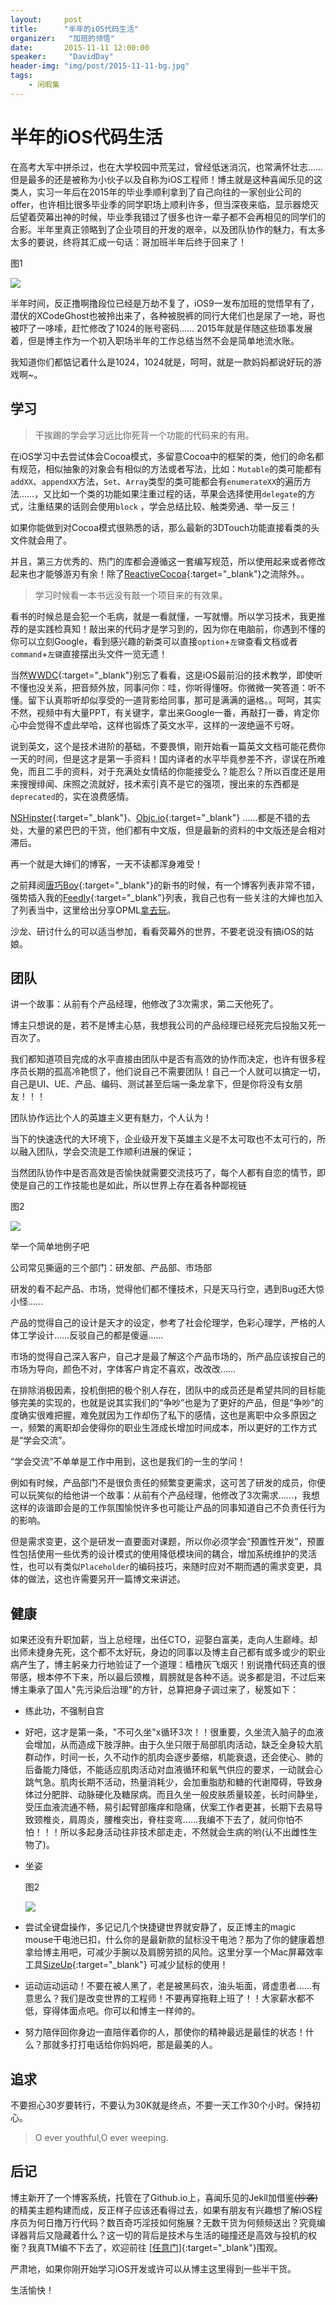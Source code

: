 ```yaml
---
layout:     post
title:      "半年的iOS代码生活"
organizer:   "加班的领悟"
date:       2015-11-11 12:00:00
speaker:     "DavidDay"
header-img: "img/post/2015-11-11-bg.jpg"
tags:
    - 闲暇集
---
```


# 半年的iOS代码生活

在高考大军中拼杀过，也在大学校园中荒芜过，曾经低迷消沉，也常满怀壮志…… 但是最多的还是被称为小伙子以及自称为iOS工程师！博主就是这种喜闻乐见的这类人，实习一年后在2015年的毕业季顺利拿到了自己向往的一家创业公司的offer，也许相比很多毕业季的同学职场上顺利许多，但当深夜来临，显示器熄灭后望着荧幕出神的时候，毕业季我错过了很多也许一辈子都不会再相见的同学们的合影。半年里真正领略到了企业项目的开发的艰辛，以及团队协作的魅力，有太多太多的要说，终将其汇成一句话：哥加班半年后终于回来了！

图1

![](http://daiweilai.github.io/img/post/2015-11-11-pic1.png)

 半年时间，反正撸啊撸段位已经是万劫不复了，iOS9一发布加班的觉悟早有了，潜伏的XCodeGhost也被拎出来了，各种被脱裤的同行大佬们也是尿了一地，哥也被吓了一哆嗦，赶忙修改了1024的账号密码…… 2015年就是伴随这些琐事发展着，但是博主作为一个初入职场半年的工作总结当然不会是简单地流水账。

 我知道你们都惦记着什么是1024，1024就是，呵呵，就是一款妈妈都说好玩的游戏啊~。



## 学习

> 干挨踢的学会学习远比你死背一个功能的代码来的有用。

在iOS学习中去尝试体会Cocoa模式，多留意Cocoa中的框架的类，他们的命名都有规范，相似抽象的对象会有相似的方法或者写法，比如：`Mutable`的类可能都有`addXX`、`appendXX`方法，`Set`、`Array`类型的类可能都会有`enumerateXX`的遍历方法……，又比如一个类的功能如果注重过程的话，苹果会选择使用`delegate`的方式，注重结果的话则会使用`block` ，学会总结比较、触类旁通、举一反三！

如果你能做到对Cocoa模式很熟悉的话，那么最新的3DTouch功能直接看类的头文件就会用了。

并且，第三方优秀的、热门的库都会遵循这一套编写规范，所以使用起来或者修改起来也才能够游刃有余！除了[ReactiveCocoa](https://github.com/ReactiveCocoa/ReactiveCocoa){:target="_blank"}之流除外。。



> 学习时候看一本书远没有敲一个项目来的有效果。

看书的时候总是会犯一个毛病，就是一看就懂，一写就懵。所以学习技术，我更推荐的是实践检真知！敲出来的代码才是学习到的，因为你在电脑前，你遇到不懂的你可以立刻Google，看到感兴趣的新类可以直接`option`+`左键`查看文档或者`command`+`左键`直接摆出头文件一览无遗！

当然[WWDC](https://developer.apple.com/wwdc/){:target="_blank"}别忘了看看，这是iOS最前沿的技术教学，即使听不懂也没关系，把音频外放，同事问你：哇，你听得懂呀。你微微一笑答道：听不懂。留下认真聆听却似享受的一道背影给同事，那可是满满的逼格。。呵呵，其实不然，视频中有大量PPT，有关键字，拿出来Google一番，再敲打一番，肯定你心中会觉得不虚此举哈，这样也锻炼了英文水平，这样的一波绝逼不亏呀。

说到英文，这个是技术进阶的基础，不要畏惧，刚开始看一篇英文文档可能花费你一天的时间，但是这才是第一手资料！国内译者的水平毕竟参差不齐，谬误在所难免，而且二手的资料，对于充满处女情结的你能接受么？能忍么？所以百度还是用来搜搜绯闻、床照之流就好，技术索引真不是它的强项，搜出来的东西都是`deprecated`的，实在浪费感情。

[NSHipster](http://nshipster.com/){:target="_blank"}、[Objc.io](https://www.objc.io/){:target="_blank"} ……都是不错的去处，大量的紧巴巴的干货，他们都有中文版，但是最新的资料的中文版还是会相对滞后。

再一个就是大婶们的博客，一天不读都浑身难受！

之前拜阅[唐巧Boy](http://blog.devtang.com/){:target="_blank"}的新书的时候，有一个博客列表非常不错，强势插入我的[Feedly](http://feedly.com/){:target="_blank"}列表，我自己也有一些关注的大婶也加入了列表当中，这里给出分享OPML[拿去玩](http://daiweilai.github.io/attach/feedly.opml)。

沙龙、研讨什么的可以适当参加，看看荧幕外的世界，不要老说没有搞iOS的姑娘。



## 团队

讲一个故事：从前有个产品经理，他修改了3次需求，第二天他死了。

博主只想说的是，若不是博主心慈，我想我公司的产品经理已经死完后投胎又死一百次了。

 我们都知道项目完成的水平直接由团队中是否有高效的协作而决定，也许有很多程序员长期的孤高冷艳惯了，他们说自己不需要团队！自己一个人就可以搞定一切，自己是UI、UE、产品、编码、测试甚至后端一条龙拿下，但是你将没有女朋友！！！

 团队协作远比个人的英雄主义更有魅力，个人认为！

 当下的快速迭代的大环境下，企业级开发下英雄主义是不太可取也不太可行的，所以融入团队，学会交流是工作顺利进展的保证；

 当然团队协作中是否高效是否愉快就需要交流技巧了，每个人都有自恋的情节，即使是自己的工作技能也是如此，所以世界上存在着各种鄙视链

 图2

![](http://daiweilai.github.io/img/post/2015-11-11-pic2.jpg)

 举一个简单地例子吧

 公司常见撕逼的三个部门：研发部、产品部、市场部

 研发的看不起产品、市场，觉得他们都不懂技术，只是天马行空，遇到Bug还大惊小怪……

 产品的觉得自己的设计是天才的设定，参考了社会伦理学，色彩心理学，严格的人体工学设计……反驳自己的都是傻逼……

 市场的觉得自己深入客户，自己才是最了解这个产品市场的，所产品应该按自己的市场为导向，颜色不对，字体客户肯定不喜欢，改改改……

在排除消极因素，投机倒把的极个别人存在，团队中的成员还是希望共同的目标能够完美的实现的，也就是说其实我们的“争吵”也是为了更好的产品，但是“争吵”的度确实很难把握，难免就因为工作却伤了私下的感情，这也是离职中众多原因之一，频繁的离职却会使得你的职业生涯成长增加时间成本，所以更好的工作方式是“学会交流”。

“学会交流”不单单是工作中用到，这也是我们的一生的学问！

例如有时候，产品部门不是很负责任的频繁变更需求，这可苦了研发的成员，你便可以玩笑似的给他讲一个故事：从前有个产品经理，他修改了3次需求……，我想这样的诙谐即会是的工作氛围愉悦许多也可能让产品的同事知道自己不负责任行为的影响。

但是需求变更，这个是研发一直要面对课题，所以你必须学会“预置性开发”，预置性包括使用一些优秀的设计模式的使用降低模块间的耦合，增加系统维护的灵活性，也可以有类似`Placeholder`的编码技巧，来随时应对不期而遇的需求变更，具体的做法，这也许需要另开一篇博文来讲述。





## 健康

如果还没有升职加薪，当上总经理，出任CTO，迎娶白富美，走向人生巅峰。却出师未捷身先死，这个都不太好玩，身边的同事以及博主自己都有或多或少的职业病产生了，博主躬亲力行地验证了一个道理：樯橹灰飞烟灭！别说撸代码还真的很带感，根本停不下来，所以最后颈椎，肩膀就是各种不适。说多都是泪，不过后来博主秉承了国人"先污染后治理"的方针，总算把身子调过来了，秘笈如下：

* 练此功，不强制自宫
  
* 好吧，这才是第一条，"不可久坐"x循环3次！！很重要，久坐流入脑子的血液会增加，从而造成下肢浮肿。由于久坐只限于局部肌肉活动，缺乏全身较大肌群动作，时间一长，久不动作的肌肉会逐步萎缩，机能衰退，还会使心、肺的后备能力降低，不能适应肌肉活动对血液循环和氧气供应的要求，一动就会心跳气急。肌肉长期不活动，热量消耗少，会加重脂肪和糖的代谢障碍，导致身体过分肥胖、动脉硬化及糖尿病。而且久坐一般皮肤质量较差，长时间静坐，受压血液流通不畅，易引起臂部瘙痒和隐痛，伏案工作者更甚，长期下去易导致颈椎炎，肩周炎，腰椎突出，脊柱变弯……我编不下去了，就问你怕不怕！！！所以多起身活动往非技术部走走，不然就会生病的哟(认不出雌性生物了)。
  
* 坐姿
  
  图2
  
  ![](http://daiweilai.github.io/img/post/2015-11-11-pic3.jpg)


* 尝试全键盘操作，多记记几个快捷键世界就安静了，反正博主的magic mouse干电池已扣，什么你的是最新款的鼠标没干电池？那为了你的健康着想拿给博主用吧，可减少手腕以及肩膀劳损的风险。这里分享一个Mac屏幕效率工具[SizeUp](http://www.irradiatedsoftware.com/){:target="_blank"} 可减少鼠标的使用！
* 运动运动运动！不要在被人黑了，老是被黑码农，油头垢面，肾虚患者……有意思么？我们是改变世界的工程师！不要再穿拖鞋上班了！！大家薪水都不低，穿得体面点吧。你可以和博主一样帅的。
* 努力陪伴回你身边一直陪伴着你的人，那使你的精神最远是最佳的状态！什么？那就多打打电话给你妈妈吧，那是最美的人。



## 追求

不要担心30岁要转行，不要认为30K就是终点，不要一天工作30个小时。保持初心。

> O ever youthful,O ever weeping.



## 后记

博主新开了一个博客系统，托管在了Github.io上，喜闻乐见的Jekll加借鉴~~(抄袭)~~的精美主题构建而成，反正样子应该还看得过去，如果有朋友有兴趣想了解iOS程序员为何日撸万行代码？数百奇巧淫技如何施展？无数干货为何频频送出？究竟编译器背后又隐藏着什么？这一切的背后是技术与生活的碰撞还是高效与投机的权衡？我真TM编不下去了，欢迎前往 [[任意门]](http://daiweilai.github.io){:target="_blank"}围观。

严肃地，如果你刚开始学习iOS开发或许可以从博主这里得到一些半干货。

生活愉快！